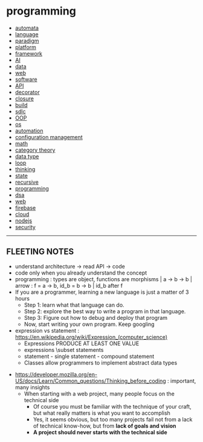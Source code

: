 # programming

-   [automata](automata)
-   [language](language)
-   [paradigm](paradigm)
-   [platform](platform)
-   [framework](framework)
-   [AI](AI)
-   [data](data)
-   [web](web)
-   [software](software)
-   [API](API)
-   [decorator](decorator)
-   [closure](closure)
-   [build](build)
-   [sdlc](sdlc)
-   [OOP](OOP)
-   [os](os)
-   [automation](automation)
-   [configuration management](configuration-management)
-   [math](math)
-   [category theory](category)
-   [data type](data-type)
-   [loop](loop)
-   [thinking](thinking)
-   [state](state)
-   [recursive](recursive)
-   [programming](programming)
-   [dsa](dsa)
-   [web](web)
-   [firebase](https://www.youtube.com/watch?v=q5J5ho7YUhA)
-   [cloud](cloud)
-   [nodejs](nodejs)
-   [security](security)

---

## FLEETING NOTES

-   understand architecture -> read API -> code
-   code only when you already understand the concept
-   programming : types are object, functions are morphisms | a -> b -> b | arrow : f = a -> b, id_b = b -> b | id_b after f
-   If you are a programmer, learning a new language is just a matter of 3 hours
    -   Step 1: learn what that language can do.
    -   Step 2: explore the best way to write a program in that language.
    -   Step 3: Figure out how to debug and deploy that program
    -   Now, start writing your own program. Keep googling
-   expression vs statement : https://en.wikipedia.org/wiki/Expression_(computer_science)
    -   Expressions PRODUCE AT LEAST ONE VALUE
    -   expressions \subset statements
    -   statement - single statement - compound statement
    -   Classes allow programmers to implement abstract data types

*   https://developer.mozilla.org/en-US/docs/Learn/Common_questions/Thinking_before_coding : important, many insights
    -   When starting with a web project, many people focus on the technical side
        -   Of course you must be familiar with the technique of your craft, but what really matters is what you want to accomplish
        -   Yes, it seems obvious, but too many projects fail not from a lack of technical know-how, but from **lack of goals and vision**
        -   **A project should never starts with the technical side**
